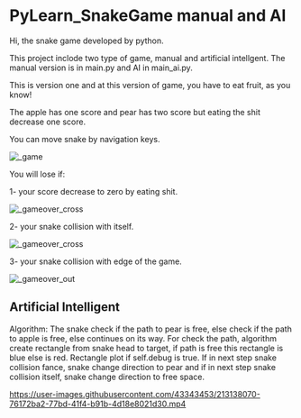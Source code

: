 # PyLearn_SnakeGame manual and AI
Hi, the snake game developed by python.

This project inclode two type of game, manual and artificial intellgent. The manual version is in main.py and AI in main_ai.py.

This is version one and at this version of game, you have to eat fruit, as you know!

The apple has one score and pear has two score but eating the shit decrease one score.

You can move snake by navigation keys.

![_game](https://user-images.githubusercontent.com/43343453/212552592-6534d978-54cc-4375-80e6-c00213e006b0.png)

You will lose if:

1- your score decrease to zero by eating shit.

![_gameover_cross](https://user-images.githubusercontent.com/43343453/212552425-6cf4f964-3461-42fc-9d88-fea9ba7904c3.png)

2- your snake collision with itself.

![_gameover_cross](https://user-images.githubusercontent.com/43343453/212552595-1131549e-acaa-4f32-bfbd-4a0f0e540455.png)

3- your snake collision with edge of the game.

![_gameover_out](https://user-images.githubusercontent.com/43343453/212552610-8ce649da-83b5-4c8b-ae25-afbf66861fe3.png)


## Artificial Intelligent

Algorithm: The snake check if the path to pear is free, else check if the path to apple is free, else continues on its way. For check the path, algorithm create rectangle from snake head to target, if path is free this rectangle is blue else is red. Rectangle plot if self.debug is true.
If in next step snake collision fance, snake change direction to pear and if in next step snake collision itself, snake change direction to free space.

                
https://user-images.githubusercontent.com/43343453/213138070-76172ba2-77bd-41f4-b91b-4d18e8021d30.mp4



